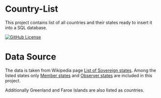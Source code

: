 # Country-List
This project contains list of all countries and their states ready to insert it into a SQL database.

[![GitHub License](https://img.shields.io/github/license/Vertisize-Solutions/Country-List.svg?style=flat-square&logo=github)](https://github.com/Vertisize-Solutions/Country-List/blob/master/LICENSE)

# Data Source
The data is taken from Wikipedia page [List of Sovereign states](https://en.wikipedia.org/wiki/List_of_sovereign_states). Among the listed states only [Member states](https://en.wikipedia.org/wiki/Member_states_of_the_United_Nations) and [Observer states](https://en.wikipedia.org/wiki/United_Nations_General_Assembly_observers) are included in this project.

Additionally Greenland and Faroe Islands are also listed as countries. 
